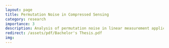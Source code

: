 ```yaml
---
layout: page
title: Permutation Noise in Compressed Sensing
category: research
importance: 3
description: Analysis of permutation noise in linear measurement applications. Has a prominent application in group testing for Covid 19. Proposed a hypothesis testing based correction algorithm along with theory and experiments.
redirect: /assets/pdf/Bachelor's Thesis.pdf
img: 
---
```

